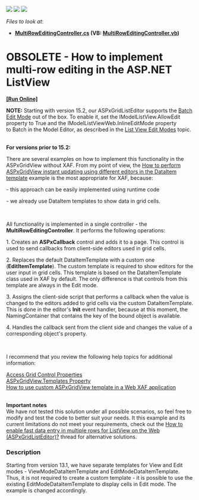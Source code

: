 <!-- default badges list -->
![](https://img.shields.io/endpoint?url=https://codecentral.devexpress.com/api/v1/VersionRange/134075694/13.1.6%2B)
[![](https://img.shields.io/badge/Open_in_DevExpress_Support_Center-FF7200?style=flat-square&logo=DevExpress&logoColor=white)](https://supportcenter.devexpress.com/ticket/details/E4610)
[![](https://img.shields.io/badge/📖_How_to_use_DevExpress_Examples-e9f6fc?style=flat-square)](https://docs.devexpress.com/GeneralInformation/403183)
<!-- default badges end -->
<!-- default file list -->
*Files to look at*:

* **[MultiRowEditingController.cs](./CS/WebExample.Module.Web/MultiRowEditingController.cs) (VB: [MultiRowEditingController.vb](./VB/WebExample.Module.Web/MultiRowEditingController.vb))**
<!-- default file list end -->
# OBSOLETE - How to implement multi-row editing in the ASP.NET ListView
<!-- run online -->
**[[Run Online]](https://codecentral.devexpress.com/e4610)**
<!-- run online end -->


<p><strong>NOTE:</strong> Starting with version 15.2, our ASPxGridListEditor supports the <a href="https://documentation.devexpress.com/AspNet/CustomDocument16443.aspx">Batch Edit Mode</a> out of the box. To enable it, set the IModelListView.AllowEdit property to True and the IModelListViewWeb.InlineEditMode property to Batch in the Model Editor, as described in the <a href="https://documentation.devexpress.com/eXpressAppFramework/CustomDocument113249.aspx">List View Edit Modes</a> topic.</p>
<p><br><strong>For versions prior to 15.2:</strong></p>
<p>There are several examples on how to implement this functionality in the ASPxGridView without XAF. From my point of view, the <a href="https://www.devexpress.com/Support/Center/p/E2333">How to perform ASPxGridView instant updating using different editors in the DataItem template</a> example is the most appropriate for XAF, because:</p>
<p>- this approach can be easily implemented using runtime code</p>
<p>- we already use DataItem templates to show data in grid cells.</p>
<br>
<p>All functionality is implemented in a single controller - the <strong>MultiRowEditingController</strong>. It performs the following operations:</p>
<p>1. Creates an <strong>ASPxCallback</strong> control and adds it to a page. This control is used to send callbacks from client-side editors used in grid cells.</p>
<p>2. Replaces the default DataItemTemplate with a custom one (<strong>EditItemTemplate</strong>). The custom template is required to show editors for the user input in grid cells. This template is based on the DataItemTemplate class used in XAF by default. The only difference is that controls from this template are always in the Edit mode.</p>
<p>3. Assigns the client-side script that performs a callback when the value is changed to the editors added to grid cells via the custom DataItemTemplate. This is done in the editor's <strong>Init</strong> event handler, because at this moment, the NamingContainer that contains the key of the bound object is available.</p>
<p>4. Handles the callback sent from the client side and changes the value of a corresponding object's property.</p>
<br>
<p>I recommend that you review the following help topics for additional information:</p>
<p><a href="http://documentation.devexpress.com/#Xaf/CustomDocument3165"><u>Access Grid Control Properties</u></a><u><br> </u><u><a href="http://documentation.devexpress.com/#AspNet/DevExpressWebASPxGridViewASPxGridView_Templatestopic">ASPxGridView.Templates Property<br>How to use custom ASPxGridView template in a Web XAF application</a><br><br></u></p>
<p><strong>Important notes</strong><br>We have not tested this solution under all possible scenarios, so feel free to modify and test the code to better suit your needs. It this example and its current limitations do not meet your requirements, check out the <a href="https://www.devexpress.com/Support/Center/p/T213187">How to enable fast data entry in multiple rows for ListView on the Web (ASPxGridListEditor)?</a> thread for alternative solutions.</p>


<h3>Description</h3>

<p>Starting from version 13.1, we have separate templates for View and Edit modes - ViewModeDataItemTemplate and EditModeDataItemTemplate. Thus, it is not required to create a custom template - it is possible to use the existing EditModeDataItemTemplate to display cells in Edit mode. The example is changed accordingly.</p>

<br/>


